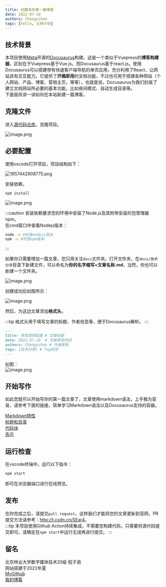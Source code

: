 ```yaml
---
title: 创建发布第一篇博客
date: 2022-07-10
authors: Chengzihan
tags: [hello, 北林计协]
---
```

## 技术背景

本项目使用[Meta](https://about.fb.com/news/2021/10/facebook-company-is-now-meta/)开源的[Docusaurus](https://docusaurus.io/zh-CN/docs/next)构建。这是一个类似于Vuepress的**博客构建器**，区别在于Vuepress基于Vue.js，而Docusaurus基于react.js。使用Docusaurus可以搭建带有快速客户端导航的单页应用，充分利用了React，让网站具有交互能力。它提供了**开箱即用**的文档功能，不过也可用于搭建各种网站（个人网站、产品、博客、营销主页，等等），也就是说，Docusaurus为我们封装了建立文档网站所必要的基本功能，比如夜间模式、自动生成目录等。  
下面我将讲一讲如何在本站新建一篇博客。  

## 克隆文件

进入[源代码仓库](https://github.com/bljx2022project/bljx_blog)，克隆项目。  

![image.png](https://tva1.sinaimg.cn/large/006SHRs9gy1h41xcxot3rj31hc0os4ak.jpg)  

## 必要配置

使用vscode打开项目，项目结构如下：  

![1657442908775.png](https://tva1.sinaimg.cn/large/006SHRs9gy1h41xfydmspj30p20frn18.jpg)  

安装依赖。  

``` bash
npm install
```

![image.png](https://tva1.sinaimg.cn/large/006SHRs9gy1h41xy3z1yyj30ka05ut9f.jpg)  

:::caution
安装依赖要求您的环境中安装了Node.js及其附带安装的包管理器npm。  
在cmd窗口中查看Nodejs版本：  

``` bash
node -v #检查nodejs版本
npm -v #检查npm版本
```

:::

如果你只需要增加一篇文章，您只用关注`docs`文件夹。打开文件夹，在`docs/技术分享`目录下新建文件，可以命名为**你的名字缩写+文章名称.md**，当然，你也可以新建一个文件夹。  

![image.png](https://tva1.sinaimg.cn/large/006SHRs9gy1h41xobik8dj30a705v0tg.jpg)  

创建成功后如图所示：  

![image.png](https://tva1.sinaimg.cn/large/006SHRs9gy1h41xpcuoaej30qt0eradw.jpg)  

然后，为这边文章添加**格式头**。  

:::tip
格式头用于填写文章的标题、作者信息等，便于Docusaurus解析。
:::

``` md title="02.修改官网配置.md"
---
title: 修改官网配置 # 文章标题
date: 2022-07-10  # 文章修改时间
authors: Chengzihan # 作者昵称
tags: [技术分享] # Tag标签
---
```

如图：  
![image.png](https://tva1.sinaimg.cn/large/006SHRs9gy1h41xwmbdynj30pr0awgqp.jpg)  

## 开始写作

如此您就可以开始写你的第一篇文章了，文章使用markdown语法，上手极为容易，请参考下面的链接，简单学习Markdown语法以及Docusaurus支持的容器。  

[Markdown特性](https://docusaurus.io/zh-CN/docs/next/markdown-features)  
[标题和目录](https://docusaurus.io/zh-CN/docs/next/markdown-features/toc)  
[代码块](https://docusaurus.io/zh-CN/docs/next/markdown-features/code-blocks)  
[告示](https://docusaurus.io/zh-CN/docs/next/markdown-features/admonitions)

## 运行检查

在vscode终端中，运行以下指令：  

``` bash
npm start
```

即可在浏览器端口进行在线预览。

## 发布

在你完成之后，请提交`pull request`，这样我们才能将您的文章更新到官网，PR提交方法请参考：<http://t.csdn.cn/SEar4>。  
:::tip
本项目使用Github Action持续集成，不需要您构建代码，只需要将源代码提交即可。请确定在`npm start`中运行无误再进行提交。
:::

## 留名

北京林业大学数字媒体技术20级 程子涵  
网站搭建于2022年夏  
[MyGithub](https://github.com/inannan423)  
[我的博客](https://jetzihan.netlify.app)
